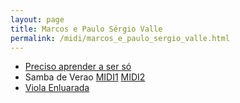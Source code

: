 ```yaml
---
layout: page
title: Marcos e Paulo Sérgio Valle
permalink: /midi/marcos_e_paulo_sergio_valle.html
---
```


* [Preciso aprender a ser só](https://objectstorage.sa-saopaulo-1.oraclecloud.com/n/grwdgud0delr/b/victor3d.com.br/o/midi%2FPreciso.mid)
* Samba de Verao    [MIDI1](https://objectstorage.sa-saopaulo-1.oraclecloud.com/n/grwdgud0delr/b/victor3d.com.br/o/midi%2FSamba_de_Verao-1.mid) [MIDI2](https://objectstorage.sa-saopaulo-1.oraclecloud.com/n/grwdgud0delr/b/victor3d.com.br/o/midi%2FSamba_de_Verao-2.mid)
* [Viola Enluarada](https://objectstorage.sa-saopaulo-1.oraclecloud.com/n/grwdgud0delr/b/victor3d.com.br/o/midi%2FViola_Enluarada.mid)
